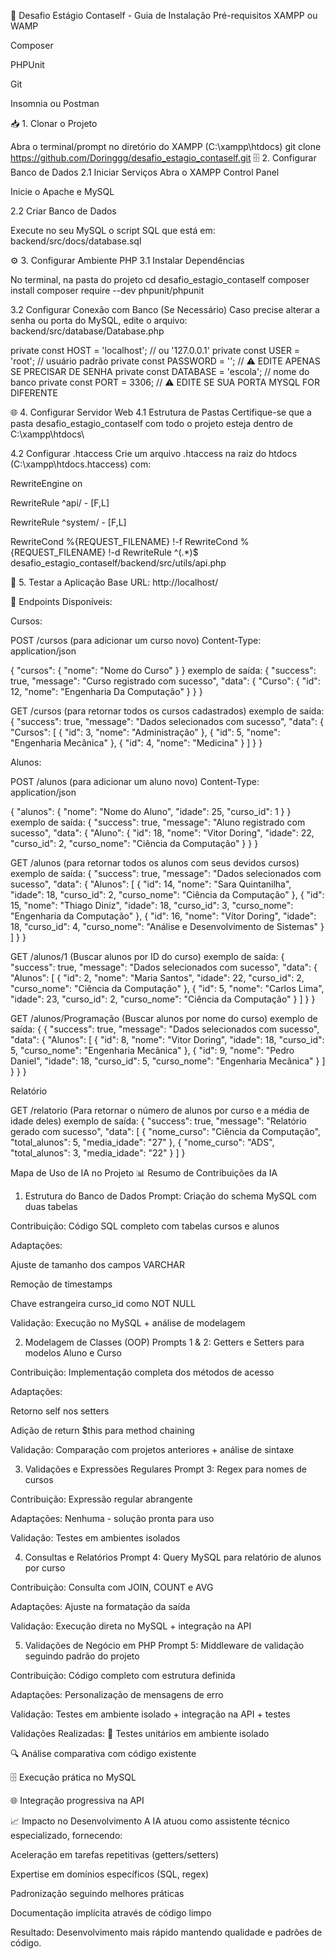 🚀 Desafio Estágio Contaself - Guia de Instalação
Pré-requisitos
XAMPP ou WAMP

Composer

PHPUnit

Git

Insomnia ou Postman

📥 1. Clonar o Projeto

Abra o terminal/prompt no diretório do XAMPP (C:\xampp\htdocs\)
git clone https://github.com/Doringgg/desafio_estagio_contaself.git
🗄️ 2. Configurar Banco de Dados
2.1 Iniciar Serviços
Abra o XAMPP Control Panel

Inicie o Apache e MySQL

2.2 Criar Banco de Dados

Execute no seu MySQL o script SQL que está em:
backend/src/docs/database.sql

⚙️ 3. Configurar Ambiente PHP
3.1 Instalar Dependências

No terminal, na pasta do projeto
cd desafio_estagio_contaself
composer install
composer require --dev phpunit/phpunit


3.2 Configurar Conexão com Banco (Se Necessário)
Caso precise alterar a senha ou porta do MySQL, edite o arquivo:
backend/src/database/Database.php

private const HOST = 'localhost';      // ou '127.0.0.1'
private const USER = 'root';           // usuário padrão
private const PASSWORD = '';           // ⚠️ EDITE APENAS SE PRECISAR DE SENHA
private const DATABASE = 'escola';     // nome do banco
private const PORT = 3306;             // ⚠️ EDITE SE SUA PORTA MYSQL FOR DIFERENTE

🌐 4. Configurar Servidor Web
4.1 Estrutura de Pastas
Certifique-se que a pasta desafio_estagio_contaself com todo o projeto esteja dentro de C:\xampp\htdocs\

4.2 Configurar .htaccess
Crie um arquivo .htaccess na raiz do htdocs (C:\xampp\htdocs\.htaccess) com:

RewriteEngine on

RewriteRule ^api/ - [F,L]

RewriteRule ^system/ - [F,L]

RewriteCond %{REQUEST_FILENAME} !-f
RewriteCond %{REQUEST_FILENAME} !-d
RewriteRule ^(.*)$ desafio_estagio_contaself/backend/src/utils/api.php

🚀 5. Testar a Aplicação
Base URL: http://localhost/

📝 Endpoints Disponíveis:

Cursos:

POST /cursos (para adicionar um curso novo)
Content-Type: application/json

{
    "cursos": {
        "nome": "Nome do Curso"
    }
}
exemplo de saída:
{
	"success": true,
	"message": "Curso registrado com sucesso",
	"data": {
		"Curso": {
			"id": 12,
			"nome": "Engenharia Da Computação"
		}
	}
}


GET /cursos (para retornar todos os cursos cadastrados)
exemplo de saída:
{
	"success": true,
	"message": "Dados selecionados com sucesso",
	"data": {
		"Cursos": [
			{
				"id": 3,
				"nome": "Administração"
			},
			{
				"id": 5,
				"nome": "Engenharia Mecânica"
			},
			{
				"id": 4,
				"nome": "Medicina"
			}
		]
	}
}


Alunos:

POST /alunos (para adicionar um aluno novo)
Content-Type: application/json

{
    "alunos": {
        "nome": "Nome do Aluno",
        "idade": 25,
        "curso_id": 1
    }
}
exemplo de saída:
{
	"success": true,
	"message": "Aluno registrado com sucesso",
	"data": {
		"Aluno": {
			"id": 18,
			"nome": "Vitor Doring",
			"idade": 22,
			"curso_id": 2,
			"curso_nome": "Ciência da Computação"
		}
	}
}

GET /alunos (para retornar todos os alunos com seus devidos cursos)
exemplo de saída:
{
	"success": true,
	"message": "Dados selecionados com sucesso",
	"data": {
		"Alunos": [
			{
				"id": 14,
				"nome": "Sara Quintanilha",
				"idade": 18,
				"curso_id": 2,
				"curso_nome": "Ciência da Computação"
			},
			{
				"id": 15,
				"nome": "Thiago Diniz",
				"idade": 18,
				"curso_id": 3,
				"curso_nome": "Engenharia da Computação"
			},
			{
				"id": 16,
				"nome": "Vítor Doring",
				"idade": 18,
				"curso_id": 4,
				"curso_nome": "Análise e Desenvolvimento de Sistemas"
			}
		]
	}
}

GET /alunos/1 (Buscar alunos por ID do curso)
exemplo de saída:
{
	"success": true,
	"message": "Dados selecionados com sucesso",
	"data": {
		"Alunos": [
			{
				"id": 2,
				"nome": "Maria Santos",
				"idade": 22,
				"curso_id": 2,
				"curso_nome": "Ciência da Computação"
			},
			{
				"id": 5,
				"nome": "Carlos Lima",
				"idade": 23,
				"curso_id": 2,
				"curso_nome": "Ciência da Computação"
			}
		]
	}
}

GET /alunos/Programação (Buscar alunos por nome do curso)
exemplo de saída:
{
    {
	"success": true,
	"message": "Dados selecionados com sucesso",
	"data": {
		"Alunos": [
			{
				"id": 8,
				"nome": "Vitor Doring",
				"idade": 18,
				"curso_id": 5,
				"curso_nome": "Engenharia Mecânica"
			},
			{
				"id": 9,
				"nome": "Pedro Daniel",
				"idade": 18,
				"curso_id": 5,
				"curso_nome": "Engenharia Mecânica"
			}
		]
	}
}
}

Relatório

GET /relatorio (Para retornar o número de alunos por curso e a média de idade deles)
exemplo de saída:
{
	"success": true,
	"message": "Relatório gerado com sucesso",
	"data": [
		{
			"nome_curso": "Ciência da Computação",
			"total_alunos": 5,
			"media_idade": "27"
		},
        {
			"nome_curso": "ADS",
			"total_alunos": 3,
			"media_idade": "22"
		}
	]
}

Mapa de Uso de IA no Projeto
📊 Resumo de Contribuições da IA
1. Estrutura do Banco de Dados
Prompt: Criação do schema MySQL com duas tabelas

Contribuição: Código SQL completo com tabelas cursos e alunos

Adaptações:

Ajuste de tamanho dos campos VARCHAR

Remoção de timestamps

Chave estrangeira curso_id como NOT NULL

Validação: Execução no MySQL + análise de modelagem

2. Modelagem de Classes (OOP)
Prompts 1 & 2: Getters e Setters para modelos Aluno e Curso

Contribuição: Implementação completa dos métodos de acesso

Adaptações:

Retorno self nos setters

Adição de return $this para method chaining

Validação: Comparação com projetos anteriores + análise de sintaxe

3. Validações e Expressões Regulares
Prompt 3: Regex para nomes de cursos

Contribuição: Expressão regular abrangente

Adaptações: Nenhuma - solução pronta para uso

Validação: Testes em ambientes isolados

4. Consultas e Relatórios
Prompt 4: Query MySQL para relatório de alunos por curso

Contribuição: Consulta com JOIN, COUNT e AVG

Adaptações: Ajuste na formatação da saída

Validação: Execução direta no MySQL + integração na API

5. Validações de Negócio em PHP
Prompt 5: Middleware de validação seguindo padrão do projeto

Contribuição: Código completo com estrutura definida

Adaptações: Personalização de mensagens de erro

Validação: Testes em ambiente isolado + integração na API + testes

Validações Realizadas:
🧪 Testes unitários em ambiente isolado

🔍 Análise comparativa com código existente

🗄️ Execução prática no MySQL

🌐 Integração progressiva na API

📈 Impacto no Desenvolvimento
A IA atuou como assistente técnico especializado, fornecendo:

Aceleração em tarefas repetitivas (getters/setters)

Expertise em domínios específicos (SQL, regex)

Padronização seguindo melhores práticas

Documentação implícita através de código limpo

Resultado: Desenvolvimento mais rápido mantendo qualidade e padrões de código.
